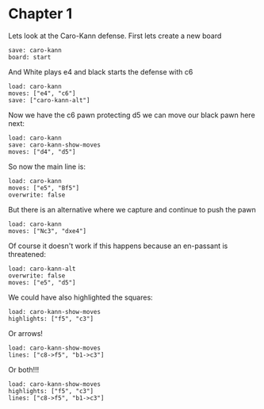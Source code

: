 # Chapter 1

Lets look at the Caro-Kann defense. First lets create a new board

```chess
save: caro-kann
board: start
```

And White plays e4 and black starts the defense with c6

```chess
load: caro-kann
moves: ["e4", "c6"]
save: ["caro-kann-alt"]
```

Now we have the c6 pawn protecting d5 we can move our black pawn here next:

```chess
load: caro-kann
save: caro-kann-show-moves
moves: ["d4", "d5"]
```

So now the main line is:

```chess
load: caro-kann
moves: ["e5", "Bf5"]
overwrite: false
```

But there is an alternative where we capture and continue to push the pawn

```chess
load: caro-kann
moves: ["Nc3", "dxe4"]
```

Of course it doesn't work if this happens because an en-passant is threatened:

```chess
load: caro-kann-alt
overwrite: false
moves: ["e5", "d5"]
```

We could have also highlighted the squares:

```chess
load: caro-kann-show-moves
highlights: ["f5", "c3"]
```

Or arrows!

```chess
load: caro-kann-show-moves
lines: ["c8->f5", "b1->c3"]
```

Or both!!!

```chess
load: caro-kann-show-moves
highlights: ["f5", "c3"]
lines: ["c8->f5", "b1->c3"]
```
